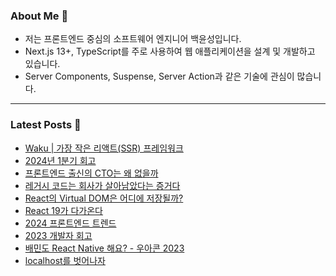 ### About Me 👋
- 저는 프론트엔드 중심의 소프트웨어 엔지니어 백윤성입니다.
- Next.js 13+, TypeScript를 주로 사용하여 웹 애플리케이션을 설계 및 개발하고 있습니다.
- Server Components, Suspense, Server Action과 같은 기술에 관심이 많습니다.

---

### Latest Posts 📰
- [Waku | 가장 작은 리액트(SSR) 프레임워크](https://bysxx.tistory.com/52)
- [2024년 1분기 회고](https://bysxx.tistory.com/51)
- [프론트엔드 출신의 CTO는 왜 없을까](https://bysxx.tistory.com/50)
- [레거시 코드는 회사가 살아남았다는 증거다](https://bysxx.tistory.com/49)
- [React의 Virtual DOM은 어디에 저장될까?](https://bysxx.tistory.com/48)
- [React 19가 다가온다](https://bysxx.tistory.com/47)
- [2024 프론트엔드 트렌드](https://bysxx.tistory.com/46)
- [2023 개발자 회고](https://bysxx.tistory.com/45)
- [배민도 React Native 해요? - 우아콘 2023](https://bysxx.tistory.com/44)
- [localhost를 벗어나자](https://bysxx.tistory.com/43)